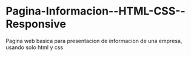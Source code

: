 # Pagina-Informacion--HTML-CSS--Responsive
Pagina web basica para presentacion de informacion de una empresa, usando solo html y css
